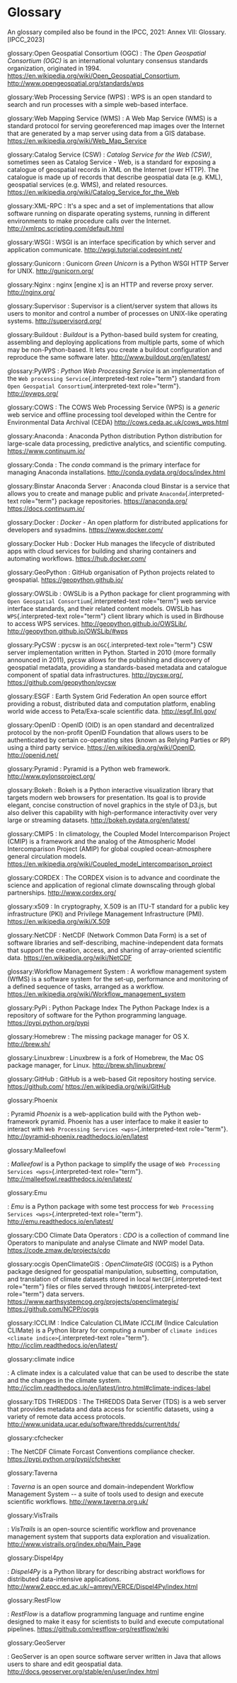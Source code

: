 # Glossary
<!-- https://avillar.github.io/ogc-glossary-js/ -->


An glossary compiled also be found in the IPCC, 2021: Annex VII: Glossary. [IPCC_2023]


glossary:Open Geospatial Consortium (OGC)
:   The *Open Geospatial Consortium (OGC)* is an international voluntary consensus standards organization, originated in 1994. <https://en.wikipedia.org/wiki/Open_Geospatial_Consortium>, <http://www.opengeospatial.org/standards/wps>

glossary:Web Processing Service (WPS)
:   WPS is an open standard to search and run processes with a simple web-based interface. 

glossary:Web Mapping Service (WMS)
:   A Web Map Service (WMS) is a standard protocol for serving georeferenced map images over the Internet that are generated by a map server using data from a GIS database. <https://en.wikipedia.org/wiki/Web_Map_Service>

glossary:Catalog Service (CSW)
:   *Catalog Service for the Web (CSW)*, sometimes seen as Catalog Service - Web, is a standard for exposing a catalogue of geospatial records in XML on the Internet (over HTTP). The catalogue is made up of records that describe geospatial data (e.g. KML), geospatial services (e.g. WMS), and related resources. <https://en.wikipedia.org/wiki/Catalog_Service_for_the_Web>

glossary:XML-RPC
:   It\'s a spec and a set of implementations that allow software
    running on disparate operating systems, running in different
    environments to make procedure calls over the Internet.
    <http://xmlrpc.scripting.com/default.html>

glossary:WSGI
:   WSGI is an interface specification by which server and application
    communicate. <http://wsgi.tutorial.codepoint.net/>

glossary:Gunicorn
:   Gunicorn *Green Unicorn* is a Python WSGI HTTP Server for UNIX.
    <http://gunicorn.org/>

glossary:Nginx
:   nginx \[engine x\] is an HTTP and reverse proxy server.
    <http://nginx.org/>

glossary:Supervisor
:   Supervisor is a client/server system that allows its users to
    monitor and control a number of processes on UNIX-like operating
    systems. <http://supervisord.org/>

glossary:Buildout
:   *Buildout* is a Python-based build system for creating, assembling
    and deploying applications from multiple parts, some of which may be
    non-Python-based. It lets you create a buildout configuration and
    reproduce the same software later.
    <http://www.buildout.org/en/latest/>

glossary:PyWPS
:   *Python Web Processing Service* is an implementation of the
    `Web processing Service`{.interpreted-text role="term"} standard
    from `Open Geospatial Consortium`{.interpreted-text role="term"}.
    <http://pywps.org/>

glossary:COWS
:   The COWS Web Processing Service (WPS) is a *generic* web service and offline processing tool developed within the Centre for Environmental Data Archival (CEDA) <http://cows.ceda.ac.uk/cows_wps.html>

glossary:Anaconda
:   Anaconda Python distribution Python distribution for large-scale data processing, predictive analytics, and scientific computing. <https://www.continuum.io/>

glossary:Conda
:   The *conda* command is the primary interface for managing Anaconda
    installations. <http://conda.pydata.org/docs/index.html>

glossary:Binstar Anaconda Server
:   Anaconda cloud Binstar is a service that allows you to create and manage public and private `Anaconda`{.interpreted-text role="term"} package repositories. <https://anaconda.org/> <https://docs.continuum.io/>

glossary:Docker
:   *Docker* - An open platform for distributed applications for
    developers and sysadmins. <https://www.docker.com/>

glossary:Docker Hub
:   Docker Hub manages the lifecycle of distributed apps with cloud
    services for building and sharing containers and automating
    workflows. <https://hub.docker.com/>

glossary:GeoPython
:   GitHub organisation of Python projects related to geospatial.
    <https://geopython.github.io/>

glossary:OWSLib
:   OWSLib is a Python package for client programming with
    `Open Geospatial Consortium`{.interpreted-text role="term"} web
    service interface standards, and their related content models.
    OWSLib has `WPS`{.interpreted-text role="term"} client library which
    is used in Birdhouse to access WPS services.
    <http://geopython.github.io/OWSLib/>,
    <http://geopython.github.io/OWSLib/#wps>

glossary:PyCSW
:   pycsw is an `OGC`{.interpreted-text role="term"} CSW server
    implementation written in Python. Started in 2010 (more formally
    announced in 2011), pycsw allows for the publishing and discovery of
    geospatial metadata, providing a standards-based metadata and
    catalogue component of spatial data infrastructures.
    <http://pycsw.org/>, <https://github.com/geopython/pycsw>

glossary:ESGF
:   Earth System Grid Federation An open source effort providing a robust, distributed data and computation platform, enabling world wide access to Peta/Exa-scale scientific data. <http://esgf.llnl.gov/>

glossary:OpenID
:   OpenID (OID) is an open standard and decentralized protocol by the
    non-profit OpenID Foundation that allows users to be authenticated
    by certain co-operating sites (known as Relying Parties or RP) using
    a third party service. <https://en.wikipedia.org/wiki/OpenID>,
    <http://openid.net/>

glossary:Pyramid
:   Pyramid is a Python web framework. <http://www.pylonsproject.org/>

glossary:Bokeh
:   Bokeh is a Python interactive visualization library that targets
    modern web browsers for presentation. Its goal is to provide
    elegant, concise construction of novel graphics in the style of
    D3.js, but also deliver this capability with high-performance
    interactivity over very large or streaming datasets.
    <http://bokeh.pydata.org/en/latest/>

glossary:CMIP5
:   In climatology, the Coupled Model Intercomparison Project (CMIP) is
    a framework and the analog of the Atmospheric Model Intercomparison
    Project (AMIP) for global coupled ocean-atmosphere general
    circulation models.
    <https://en.wikipedia.org/wiki/Coupled_model_intercomparison_project>

glossary:CORDEX
:   The CORDEX vision is to advance and coordinate the science and
    application of regional climate downscaling through global
    partnerships. <http://www.cordex.org/>

glossary:x509
:   In cryptography, X.509 is an ITU-T standard for a public key
    infrastructure (PKI) and Privilege Management Infrastructure (PMI).
    <https://en.wikipedia.org/wiki/X.509>

glossary:NetCDF
:   NetCDF (Network Common Data Form) is a set of software libraries and
    self-describing, machine-independent data formats that support the
    creation, access, and sharing of array-oriented scientific data.
    <https://en.wikipedia.org/wiki/NetCDF>

glossary:Workflow Management System
:   A workflow management system (WfMS) is a software system for the set-up, performance and monitoring of a defined sequence of tasks, arranged as a workflow. <https://en.wikipedia.org/wiki/Workflow_management_system>

glossary:PyPi
:   Python Package Index The Python Package Index is a repository of software for the Python programming language. <https://pypi.python.org/pypi>

glossary:Homebrew
:   The missing package manager for OS X. <http://brew.sh/>

glossary:Linuxbrew
:   Linuxbrew is a fork of Homebrew, the Mac OS package manager, for
    Linux. <http://brew.sh/linuxbrew/>

glossary:GitHub
:   GitHub is a web-based Git repository hosting service. <https://github.com/> <https://en.wikipedia.org/wiki/GitHub>

glossary:Phoenix

:   Pyramid *Phoenix* is a web-application build with the Python
    web-framework pyramid. Phoenix has a user interface to make it
    easier to interact with
    `Web Processing Services <wps>`{.interpreted-text role="term"}.
    <http://pyramid-phoenix.readthedocs.io/en/latest>

glossary:Malleefowl

:   *Malleefowl* is a Python package to simplify the usage of
    `Web Processing Services <wps>`{.interpreted-text role="term"}.
    <http://malleefowl.readthedocs.io/en/latest/>

glossary:Emu

:   *Emu* is a Python package with some test proccess for
    `Web Processing Services <wps>`{.interpreted-text role="term"}.
    <http://emu.readthedocs.io/en/latest/>

glossary:CDO Climate Data Operators
:   *CDO* is a collection of command line Operators to manipulate and analyse Climate and NWP model Data. <https://code.zmaw.de/projects/cdo>

glossary:ocgis OpenClimateGIS
:   *OpenClimateGIS* (OCGIS) is a Python package designed for geospatial manipulation, subsetting, computation, and translation of climate datasets stored in local `NetCDF`{.interpreted-text role="term"} files or files served through `THREDDS`{.interpreted-text role="term"} data servers. <https://www.earthsystemcog.org/projects/openclimategis/>
<https://github.com/NCPP/ocgis>

glossary:ICCLIM 
:   Indice Calculation CLIMate *ICCLIM* (Indice Calculation CLIMate) is a Python library for computing a number of `climate indices <climate indice>`{.interpreted-text role="term"}. <http://icclim.readthedocs.io/en/latest/>

glossary:climate indice

:   A climate index is a calculated value that can be used to describe
    the state and the changes in the climate system.
    <http://icclim.readthedocs.io/en/latest/intro.html#climate-indices-label>

glossary:TDS THREDDS 
:   The THREDDS Data Server (TDS) is a web server that provides metadata and data access for scientific datasets, using a variety of remote data access protocols. <http://www.unidata.ucar.edu/software/thredds/current/tds/>

glossary:cfchecker

:   The NetCDF Climate Forcast Conventions compliance checker.
    <https://pypi.python.org/pypi/cfchecker>

glossary:Taverna

:   *Taverna* is an open source and domain-independent Workflow
    Management System -- a suite of tools used to design and execute
    scientific workflows. <http://www.taverna.org.uk/>

glossary:VisTrails

:   *VisTrails* is an open-source scientific workflow and provenance
    management system that supports data exploration and visualization.
    <http://www.vistrails.org/index.php/Main_Page>

glossary:Dispel4py

:   *Dispel4Py* is a Python library for describing abstract workflows
    for distributed data-intensive applications.
    <http://www2.epcc.ed.ac.uk/~amrey/VERCE/Dispel4Py/index.html>

glossary:RestFlow

:   *RestFlow* is a dataflow programming language and runtime engine
    designed to make it easy for scientists to build and execute
    computational pipelines.
    <https://github.com/restflow-org/restflow/wiki>

glossary:GeoServer

:   GeoServer is an open source software server written in Java that
    allows users to share and edit geospatial data.
    <http://docs.geoserver.org/stable/en/user/index.html>

